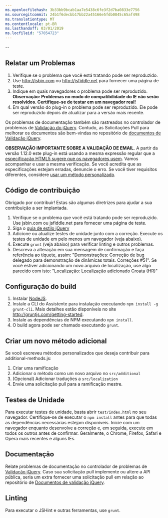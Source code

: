 ```yaml
---
ms.openlocfilehash: 3b33bb9bcab1aa7e5438c6fe3f2d7ba0833e7756
ms.sourcegitcommit: 24b1f6decbb17bb22a45166e5fdb0845c65af498
ms.translationtype: MT
ms.contentlocale: pt-BR
ms.lasthandoff: 03/01/2019
ms.locfileid: "57054723"
---
```

--

## <a name="reporting-an-issue"></a>Relatar um Problemas

1. Verifique se o problema que você está tratando pode ser reproduzido.
2. Use http://jsbin.com ou http://jsfiddle.net para fornecer uma página de teste.
3. Indique em quais navegadores o problema pode ser reproduzido. **Observação: Problemas no modo de compatibilidade do IE não serão resolvidos. Certifique-se de testar em um navegador real!**
4. Em qual versão do plug-in o problema pode ser reproduzido. Ele pode ser reproduzido depois de atualizar para a versão mais recente.

Os problemas de documentação também são rastreados no controlador de problemas de [Validação do jQuery](https://github.com/jzaefferer/jquery-validation/issues).
Contudo, as Solicitações Pull para melhorar os documentos são bem-vindas no repositório de [documentos de Validação jQuery](https://github.com/jzaefferer/validation-content).

**OBSERVAÇÃO IMPORTANTE SOBRE A VALIDAÇÃO DE EMAIL**. A partir da versão 1.12.0 este plug-in está usando a mesma expressão regular que a [especificação HTML5 sugere que os navegadores usem](https://html.spec.whatwg.org/multipage/forms.html#valid-e-mail-address). Vamos acompanhar e usar a mesma verificação. Se você acredita que as especificações estejam erradas, denuncie o erro. Se você tiver requisitos diferentes, considere [usar um método personalizado](http://jqueryvalidation.org/jQuery.validator.addMethod/).

## <a name="contributing-code"></a>Código de contribuição

Obrigado por contribuir! Estas são algumas diretrizes para ajudar a sua contribuição a ser implantada.

1. Verifique se o problema que você está tratando pode ser reproduzido. Use jsbin.com ou jsfiddle.net para fornecer uma página de teste.
2. Siga o [guia de estilo jQuery](http://contribute.jquery.com/style-guides/js)
3. Adicione ou atualize testes de unidade junto com a correção. Execute os testes de unidade em pelo menos um navegador (veja abaixo).
4. Execute `grunt` (veja abaixo) para verificar linting e outros problemas.
5. Descreva a alteração em sua mensagem de confirmação e faça referência ao tíquete, assim: "Demonstrações: Correção de bug delegado para demonstração de dinâmicas totais. Correções #51". Se você estiver adicionando um novo arquivo de localização, use algo parecido com isto: "Localização: Localização adicionado Croata (HR)"

## <a name="build-setup"></a>Configuração do build

1. Instalar [NodeJS](http://nodejs.org).
2. Instale a CLI do Assistente para instalação executando `npm install -g grunt-cli`. Mais detalhes estão disponíveis no site http://gruntjs.com/getting-started.
3. Instale as dependências de NPM executando `npm install`.
4. O build agora pode ser chamado executando `grunt`.

## <a name="creating-a-new-additional-method"></a>Criar um novo método adicional

Se você escreveu métodos personalizados que deseja contribuir para additional-methods.js:

1. Criar uma ramificação
2. Adicionar o método como um novo arquivo no `src/additional`
3. (Opcional) Adicionar traduções a `src/localization`
4. Envie uma solicitação pull para a ramificação mestre.

## <a name="unit-tests"></a>Testes de Unidade

Para executar testes de unidade, basta abrir `test/index.html` no seu navegador. Certifique-se de executar o `npm install` antes para que todas as dependências necessárias estejam disponíveis.
Inicie com um navegador enquanto desenvolve a correção e, em seguida, execute em todos os outros antes de confirmar. Geralmente, o Chrome, Firefox, Safari e Opera mais recentes e alguns IEs.

## <a name="documentation"></a>Documentação

Relate problemas de documentação no controlador de problemas de [Validação jQuery](https://github.com/jzaefferer/jquery-validation/issues).
Caso sua solicitação pull implemente ou altere a API pública, seria um extra fornecer uma solicitação pull em relação ao repositório de [Documentos de validação jQuery](https://github.com/jzaefferer/validation-content).

## <a name="linting"></a>Linting

Para executar o JSHint e outras ferramentas, use `grunt`.
